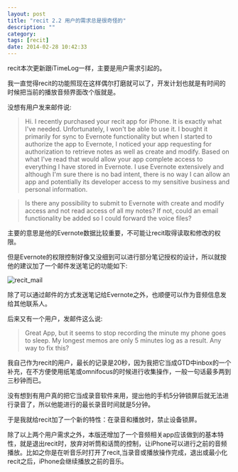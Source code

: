 ```yaml
---
layout: post
title: "recit 2.2 用户的需求总是很奇怪的"
description: ""
category: 
tags: [recit]
date: 2014-02-28 10:42:33
---
```

recit本次更新跟iTimeLog一样，主要是用户需求引起的。 
   
我一直觉得recit的功能照现在这样偶尔打磨就可以了，开发计划也就是有时间的时候把当前的播放音频界面改个版就是。

没想有用户发来邮件说:
> Hi. I recently purchased your recit app for iPhone. It is exactly what I've needed.  Unfortunately, I won't be able to use it. I bought it primarily for sync to Evernote functionality but when I started to authorize the app to Evernote, I noticed your app requesting for authorization to retrieve notes as well as create and modify. Based on what I've read that would allow your app complete access to everything I have stored in Evernote. I use Evernote extensively and although I'm sure there is no bad intent, there is no way I can allow an app and potentially its developer access to my sensitive business and personal information. 

> Is there any possibility to submit  to Evernote with create and modify access and not read access of all my notes?  If not, could an email functionality be added so I could forward the voice files?  

主要的意思是他的Evernote数据比较重要，不可能让recit取得读取和修改的权限。

但是Evernote的权限控制好像又没细到可以进行部分笔记授权的设计，所以就按他的建议加了一个邮件发送笔记的功能如下:

![recit_mail](http://interbbs.b0.upaiyun.com/recit_mail.png)

除了可以通过邮件的方式发送笔记给Evernote之外，也顺便可以作为音频信息发给其他联系人。

后来又有一个用户，发邮件这么说:

> Great App, but it seems to stop recording the minute my phone goes to sleep. My longest memos are only 5 minutes log as a result. Any way to fix this?

我自己作为recit的用户，最长的记录是20秒，因为我把它当成GTD中inbox的一个补充，在不方便使用纸笔或omnifocus的时候进行收集操作，一般一句话最多两到三秒钟而已。

没有想到有用户真的把它当成录音软件来用，提出他的手机5分钟锁屏后就无法进行录音了，所以他能进行的最长录音时间就是5分钟。

于是我就给recit加了一个新的特性：在录音和播放时，禁止设备锁屏。

除了以上两个用户需求之外，本版还增加了一个音频相关app应该做到的基本特性，就是退出recit时，放弃对听筒和话筒的控制，让iPhone可以进行之前的音频播放。比如之你是在听音乐时打开了recit,当录音或播放操作完成，退出或最小化recit之后，iPhone会继续播放之前的音乐。


